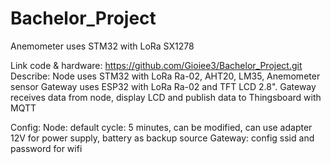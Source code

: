 # Bachelor_Project
Anemometer uses STM32 with LoRa SX1278

Link code & hardware: https://github.com/Gioiee3/Bachelor_Project.git
Describe:
Node uses STM32 with LoRa Ra-02, AHT20, LM35, Anemometer sensor
Gateway uses ESP32 with LoRa Ra-02 and TFT LCD 2.8". 
Gateway receives data from node, display LCD and publish data to Thingsboard with MQTT

Config:
Node:   default cycle: 5 minutes, can be modified, can use adapter 12V for power supply, battery as backup source
Gateway: config ssid and password for wifi


